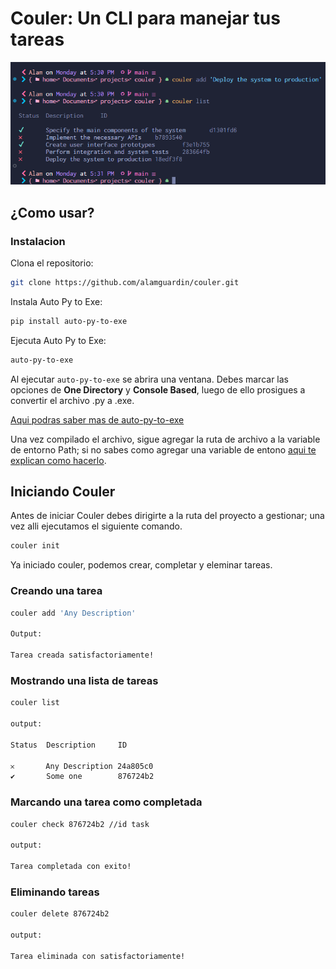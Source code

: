 # Couler: Un CLI para manejar tus tareas

![Couler preview](/shots/preview.png)

## ¿Como usar?

### Instalacion

Clona el repositorio:
```bash
git clone https://github.com/alamguardin/couler.git
```

Instala Auto Py to Exe:
```bash
pip install auto-py-to-exe
```

Ejecuta Auto Py to Exe:
```bash
auto-py-to-exe
```

Al ejecutar ```auto-py-to-exe``` se abrira una ventana. Debes marcar las opciones de **One Directory** y **Console Based**, luego de ello prosigues a convertir el archivo .py a .exe.

[Aqui podras saber mas de auto-py-to-exe](https://pypi.org/project/auto-py-to-exe/)

Una vez compilado el archivo, sigue agregar la ruta de archivo a la variable de entorno Path; si no sabes como agregar una variable de entono [aqui te explican como hacerlo](https://www.java.com/es/download/help/path.html).

## Iniciando Couler

Antes de iniciar Couler debes dirigirte a la ruta del proyecto a gestionar; una vez alli ejecutamos el siguiente comando.

```bash
couler init
```

Ya iniciado couler, podemos crear, completar y eleminar tareas.

### Creando una tarea

```bash
couler add 'Any Description'

Output:

Tarea creada satisfactoriamente!
```

### Mostrando una lista de tareas
```bash
couler list

output:

Status  Description     ID

𐄂       Any Description 24a805c0
✔       Some one        876724b2
```

### Marcando una tarea como completada
```bash
couler check 876724b2 //id task

output:

Tarea completada con exito!
```

### Eliminando tareas

```bash
couler delete 876724b2

output:

Tarea eliminada con satisfactoriamente!
```